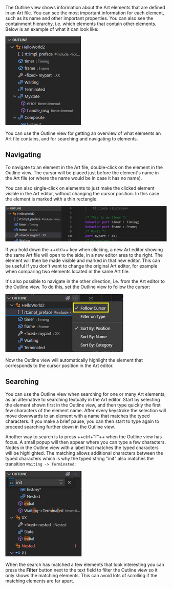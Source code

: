 The Outline view shows information about the Art elements that are defined in an Art file. You can see the most important information for each element, such as its name and other important properties. You can also see the containment hierarchy, i.e. which elements that contain other elements. Below is an example of what it can look like:

![](images/outline-view.png)

You can use the Outline view for getting an overview of what elements an Art file contains, and for searching and navigating to elements.

## Navigating
To navigate to an element in the Art file, double-click on the element in the Outline view. The cursor will be placed just before the element's name in the Art file (or where the name would be in case it has no name).

You can also single-click on elements to just make the clicked element visible in the Art editor, without changing the cursor position. In this case the element is marked with a thin rectangle:

![](images/marked-element-in-outline-view.png)

If you hold down the ++ctrl++ key when clicking, a new Art editor showing the same Art file will open to the side, in a new editor area to the right. The element will then be made visible and marked in that new editor. This can be useful if you don't want to change the original Art editor, for example when comparing two elements located in the same Art file.

It's also possible to navigate in the other direction, i.e. from the Art editor to the Outline view. To do this, set the Outline view to follow the cursor:

![](images/outline-view-follow-cursor.png)

Now the Outline view will automatically highlight the element that corresponds to the cursor position in the Art editor.

## Searching
You can use the Outline view when searching for one or many Art elements, as an alternative to searching textually in the Art editor. Start by selecting the element shown first in the Outline view, and then type quickly the first few characters of the element name. After every keystroke the selection will move downwards to an element with a name that matches the typed characters. If you make a brief pause, you can then start to type again to proceed searching further down in the Outline view.

Another way to search is to press ++ctrl+"f"++ when the Outline view has focus. A small popup will then appear where you can type a few characters. Nodes in the Outline view with a label that matches the typed characters will be highlighted. The matching allows additional characters between the typed characters which is why the typed string "init" also matches the transition `Waiting -> Terminated`:

![](images/outline-view-search.png)

When the search has matched a few elements that look interesting you can press the **Filter** button next to the text field to filter the Outline view so it only shows the matching elements. This can avoid lots of scrolling if the matching elements are far apart.